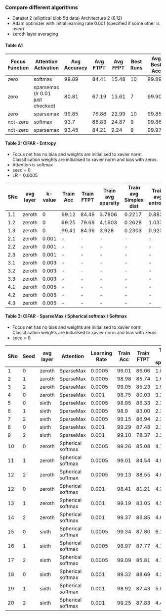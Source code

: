 ### Compare different algorithms

- Dataset 2 (elliptical blob 5d data) Architecture 2 (6,12)
- Adam optimizer with initial learning rate 0.001 (specified if some other is used)
- zeroth layer averaging

 #### Table A1
 |Focus Function | Attention Activation | Avg Accuracy  | Avg FTPT | Avg FFPT | Best Runs | Avg Best Acc | Avg Best FTPT | Average Best FFPT|
 | ---- | -----------------    | ---------     | -------  | -----    | ---       |        ----- |   ---------   | --------                  |
 | zero | softmax  |  99.89 |84.41 | 15.48 | 10 | 99.89 | 84.41 | 15.48 | 
 | zero |  sparsemax (lr 0.01 just checked)|  80.81 | 67.19 | 13.61 |  7 | 99.90 | 94.90 | 5.08 | 
 | zero | sparsemax  |   99.85 | 76.86 | 22.99 | 10 | 99.85 | 76.86 | 22.99 |
 | not-zero| softmax | 93.7 | 68.83 | 24.87 | 9 | 99.86 |76.47 | 23.39 |
 | not-zero| sparsemax | 93.45 | 84.21 | 9.24  | 9 | 99.976 | 93.48 | 6.49 |   
 
 #### Table 2: CIFAR - Entropy
 - Focus net has no bias and weights are initialised to xavier norm, Classification weights are initialised to xavier norm and bias with zeros.
 - Attention is softmax
 - seed = 0
 - LR = 0.0005

 |SNo | avg layer | k-value | Train Acc  | Train FTPT | Train avg sparsity | Train avg Simplex dist | Train avg entropy |Test Acc  | Test FTPT | Test avg sparsity | Test avg Simplex dist | Test avg entropy |
 |----|-----------|--------|-------|-------|--------|--------|--------|-------|-------|--------|--------|--------|
 |1.1 | zeroth    |  0     | 99.12 | 84.49 | 3.7806 | 0.2217 | 0.8835 | 95.00 | 81.13 | 4.0006 | 0.2429 | 0.9579 |
 |1.2 | zeroth    |  0     | 99.25 | 79.69 | 4.1903 | 0.2628 | 1.0372 | 95.58 | 76.58 | 4.5127 | 0.2841 | 1.1240 |
 |1.3 | zeroth    |  0     | 99.41 | 84.36 | 3.928  | 0.2303 | 0.9230 | 95.66 | 81.71 | 4.1814 | 0.2512 | 0.9998 |
 |2.1 | zeroth    |  0.001 | - | - | - | - | - | - | - | - | - | - |
 |2.2 | zeroth    |  0.001 | - | - | - | - | - | - | - | - | - | - |
 |2.3 | zeroth    |  0.001 | - | - | - | - | - | - | - | - | - | - |
 |3.1 | zeroth    |  0.003 | - | - | - | - | - | - | - | - | - | - |
 |3.2 | zeroth    |  0.003 | - | - | - | - | - | - | - | - | - | - |
 |3.3 | zeroth    |  0.003 | - | - | - | - | - | - | - | - | - | - |
 |4.1 | zeroth    |  0.005 | - | - | - | - | - | - | - | - | - | - |
 |4.2 | zeroth    |  0.005 | - | - | - | - | - | - | - | - | - | - |
 |4.3 | zeroth    |  0.005 | - | - | - | - | - | - | - | - | - | - |

 
 #### Table 3: CIFAR - SparseMax / Spherical softmax / Softmax 
 - Focus net has no bias and weights are initialised to xavier norm, Classification weights are initialised to xavier norm and bias with zeros.
 - seed = 0
 
 |SNo | Seed |avg layer | Attention |  Learning Rate | Train Acc  | Train FTPT | Train avg sparsity | Smplx dist | Test Acc  | Test FTPT | Test avg sparsity | Smplx dist |
 |----|-----------|----------------------|-------|-------|-------|--------| ---------  |-------|-------|--------| --------- | ------ |
 | 1  | 0 | zeroth  | SparseMax         | 0.0005 | 99.01 | 86.06 | 1.89 | -     | 94.7  | 82.88 | 1.98 | -     |
 | 2  | 1 | zeroth  | SparseMax         | 0.0005 | 98.98 | 85.74 | 1.66 | 0.137 | 95.32 | 82.9  | 1.73 | 0.155 |
 | 3  | 2 | zeroth  | SparseMax         | 0.0005 | 99.05 | 85.23 | 1.95 | 0.176 | 95.47 | 82.51 | 2.02 | 0.192 | 
 | 4  | 0 |zeroth   | SparseMax         | 0.001  | 98.75 | 80.03 | 3.25  | - | 95.22 | 76.87 | 3.39 | - |
 | 5  | 0 |sixth    | SparseMax         | 0.0005 | 98.95 | 86.33 | 2.33 | - |94.39 | 82.26 | 2.44 | -  |
 | 6  | 1 | sixth   | SparseMax         | 0.0005 | 98.9  | 83.00 | 2.35 | 0.224 | 94.59 | 79.82 | 2.45 | 0.2412 | 
 | 7  | 2 | sixth   | SparseMax         | 0.0005 | 99.15 | 86.94 | 2.37 | 0.230 | 94.55 | 82.56 | 2.49 | 0.2538 | 
 | 8  | 0 | sixth   | SparseMax         | 0.001  | 99.29 | 87.48 | 2.17 |  -    | 95.56 | 84.39 | 2.25 | -      | 
 | 9  | 2 | sixth   | SparseMax         | 0.001  | 99.10 | 78.37 | 2.25 | 0.24 | 95.47 | 75.52 | 2.31 | 0.2618 |
 | 10 | 0 |zeroth   | Spherical softmax | 0.0005 | 99.26 | 85.08 | 4.78 | -  |94.77 | 81.62 | 5.05 | | 
 | 11 | 1 | zeroth |  Spherical softmax | 0.0005 | 99.01 | 84.54 | 4.05 | 0.230 | 94.81 | 81.28 | 4.30 | 0.2499 |
 | 12 | 2 | zeroth | Spherical softmax  | 0.0005 | 99.13 | 88.55 | 4.00 | 0.207 | 95.42 |  85.26 | 4.23 | 0.231 | 
 | 12 | 0 |zeroth  | Spherical softmax | 0.001  | 98.41 | 81.21 | 4.34 | -  | 93.89   | 77.84    | 4.58 | |
 | 13 | 1 | zeroth | Spherical softmax | 0.001  | 99.19 | 83.05 | 4.57 | 0.261 | 95.40 | 79.83 | 4.84 | 0.284 |
 | 14 | 2 | zeroth | Spherical softmax | 0.001  | 99.37 | 86.85 | 4.03 | 0.21 | 95.01 |83.41 | 4.25 | 0.232 |
 | 15 | 0 | sixth   | Spherical softmax | 0.0005 | 99.34 | 87.80 | 6.19 | -  | 94.17 | 83.13 | 6.31 | |
 | 16 | 1 | sixth   | Spherical softmax | 0.0005 | 98.97 | 87.77 | 4.75 | 0.262 | 94.72 | 83.78 | 4.86 | 0.2810 | 
 | 17 | 2 | sixth   | Spherical softmax | 0.0005 | 99.09 | 85.81 | 4.77 | 0.260 | 93.34 | 81.60 | 4.95 | 0.2777 |
 | 18 | 0 | sixth   | Spherical softmax | 0.001  | 99.32 | 88.69 |  4.29 | | 95.26  | 85.00 | 4.40  | | 
 | 19 | 1 | sixth   | Spherical softmax | 0.001  | 98.92 | 87.43 |  5.02 | 0.26 | 95.63 | 84.38 | 5.15 | 0.280 |
 | 20 | 2 | sixth   | Spherical softmax | 0.001  | 99.25 | 87.83 | 4.40  | 0.24 | 95.08 | 84.38 | 4.53 | 0.263 |


<!---| 13  | zeroth    | Softmax (no entropy) | 0.0005 | 98.79 | 83.69 | 3.72 | 95.03 | 80.26 | 3.94 |
 | 14  | zeroth    | Softmax (no entropy) | 0.001 | - | - | - | - | - | - |
 | 15  | zeroth    | Softmax (no entropy) | 0.003 | - | - | - | - | - | - |
 | 16  | sixth     | Softmax (no entropy) | 0.0005 | 98.97 | 86.43 | 6.31 | 93.76 | 82.33 | 6.38 |
 | 17  | sixth     | Softmax (no entropy) | 0.001 | 98.35 | 87.69 | 4.92 | 94.41 | 83.65 | 5.07 |
 | 18  | sixth     | Softmax (no entropy) | 0.003 |  45.43 | 13.48 | 1.006 | 44.42 | 13.47 | 1.004 | 
 | 6  | 0 |sixth     | SparseMax            | 0.003 | 33.79 | 4.55 | 1.003 | 33.53 | 4.54 | 1.003 |
 | 3  | 0 |zeroth    | SparseMax            | 0.003 | 46.38 | 14.69 | 1.003 | 44.92 | 15.37 | 1.00 |
| 9 | 0|zeroth    | Spherical softmax    | 0.003 | 99.44 | 87.53  | 3.71 | 95.62 | 84.84 | 3.89  |
 | 12 |  0|sixth     | Spherical softmax    | 0.003 | 99.39 | 87.51  | 4.66 | 95.41 | 83.80 | 4.78 |
--->

 
  
<!--  |SNo | avg layer | k-value | Learning Rate | Train Acc  | Train FTPT | Train avg sparsity | Test Acc  | Test FTPT | Test avg sparsity |
 |----|-----------|--------|-------|-------|--------|-------|-------|-------|--------|
 |1.1 | zeroth    |  0     | 0.001 | 98.88 | 81.34 | 3.9187 | 94.34 | 78.38 | 4.1388 |
 |1.2 | zeroth    |  0     | 0.0005| 98.79 | 83.69 | 3.7232 | 95.03 | 80.26 | 3.9465 |
 |2.1 | zeroth    |  0.001 | 0.001 | 98.83 | 84.18 | 3.8682 | 95.15 | 81.02 | 4.0746 |
 |2.2 | zeroth    |  0.001 | 0.0005| 99.09 | 80.69 | 4.1593 | 95.29 | 77.63 | 4.4181 |
 |3.1 | zeroth    |  0.003 | 0.001 | 99.06 | 82.25 | 4.1836 | 95.41 | 79.21 | 4.4451 |
 |3.2 | zeroth    |  0.003 | 0.0005| 99.32 | 86.49 | 3.3545 | 95.49 | 83.13 | 3.5912 |
 |4.1 | zeroth    |  0.005 | 0.001 | 98.52 | 86.10 | 2.4659 | 94.99 | 82.57 | 2.5934 |
 |4.2 | zeroth    |  0.005 | 0.0005| 99.04 | 85.39 | 3.1548 | 95.40 | 82.30 | 3.3495 |
 |5.1 | sixth     |  0     | 0.001 | 98.77 | 85.92 | 4.6685 | 94.73 | 82.35 | 4.8302 |
 |5.2 | sixth     |  0     | 0.0005| 98.90 | 86.10 | 5.4152 | 93.85 | 82.01 | 5.4931 |
 |6.1 | sixth     |  0.001 | 0.001 | 99.46 | 78.03 | 3.9369 | 94.65 | 74.54 | 4.0924 |
 |6.2 | sixth     |  0.001 | 0.0005| 99.29 | 87.61 | 3.9897 | 94.99 | 83.82 | 4.1308 |
 |7.1 | sixth     |  0.003 | 0.001 | 99.33 | 75.30 | 2.9134 | 94.33 | 72.64 | 2.9869 |
 |7.2 | sixth     |  0.003 | 0.0005| 99.47 | 88.57 | 4.4092 | 94.64 | 84.55 | 4.5881 |
 | 8  | sixth     |  0.005 | 0.0005| 99.59 | 88.35 | 3.6379 | 94.85 | 84.21 | 3.7670 | -->
 
  
 
